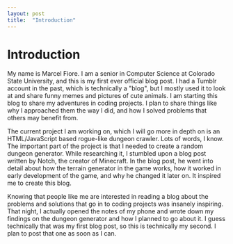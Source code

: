 ```yaml
---
layout: post
title:  "Introduction"
---
```


# Introduction

My name is Marcel Fiore. I am a senior in Computer Science at Colorado State University, and this is my first ever official blog post. I had a Tumblr account in the past, which is technically a "blog", but I mostly used it to look at and share funny memes and pictures of cute animals. I am starting this blog to share my adventures in coding projects. I plan to share things like why I approached them the way I did, and how I solved problems that others may benefit from.

The current project I am working on, which I will go more in depth on is an HTML/JavaScript based rogue-like dungeon crawler. Lots of words, I know. The important part of the project is that I needed to create a random dungeon generator. While researching it, I stumbled upon a blog post written by Notch, the creator of Minecraft. In the blog post, he went into detail about how the terrain generator in the game works, how it worked in early development of the game, and why he changed it later on. It inspired me to create this blog.

Knowing that people like me are interested in reading a blog about the problems and solutions that go in to coding projects was insanely inspiring. That night, I actually opened the notes of my phone and wrote down my findings on the dungeon generator and how I planned to go about it. I guess technically that was my first blog post, so this is technically my second. I plan to post that one as soon as I can.
